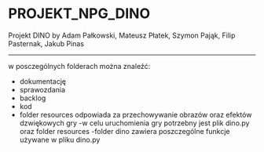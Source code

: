# PROJEKT_NPG_DINO

Projekt DINO by Adam Pałkowski, Mateusz Płatek, Szymon Pająk, Filip Pasternak, Jakub Pinas

--------------------------------------------

 w posczególnych folderach można znaleźć:
 
- dokumentację
- sprawozdania
- backlog
- kod
- folder resources odpowiada za przechowywanie obrazów oraz efektów dzwiękowych gry
-w celu uruchomienia gry potrzebny jest plik dino.py oraz folder resources
-folder dino zawiera poszczególne funkcje używane w pliku dino.py
